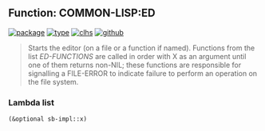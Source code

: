 ## Function: COMMON-LISP:ED
[![package](https://img.shields.io/badge/Package-COMMON--LISP-5f9ea0.svg?style=social&colorA=999999)](../) [![type](https://img.shields.io/badge/Type-Function-5f9ea0.svg?style=social&colorA=999999)](../#function) [![clhs](https://img.shields.io/badge/CLHS-ED-5f9ea0.svg?style=social&colorA=999999)](http://www.lispworks.com/documentation/HyperSpec/Body/f_ed.htm) [![github](https://img.shields.io/badge/GitHub-View_the_source-5f9ea0.svg?style=social&colorA=999999&logo=github)](https://github.com/sbcl/sbcl/blob/master/src/code/target-misc.lisp/) 

> Starts the editor (on a file or a function if named).  Functions
> from the list *ED-FUNCTIONS* are called in order with X as an argument
> until one of them returns non-NIL; these functions are responsible for
> signalling a FILE-ERROR to indicate failure to perform an operation on
> the file system.

### Lambda list
```cl
(&optional sb-impl::x)
```
